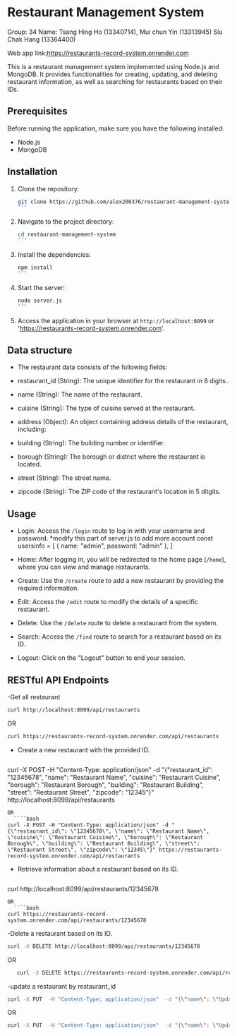 <h1>Restaurant Management System</h1>

Group: 34
Name: 
Tsang Hing Ho (13340714),
Mui chun Yin (13313945)
Siu Chak Hang (13364400)

Web app link:https://restaurants-record-system.onrender.com

This is a restaurant management system implemented using Node.js and MongoDB. It provides functionalities for creating, updating, and deleting restaurant information, as well as searching for restaurants based on their IDs.

## Prerequisites

Before running the application, make sure you have the following installed:

- Node.js
- MongoDB

## Installation

1. Clone the repository:

   ````bash
   git clone https://github.com/alex200376/restaurant-management-system.git
   ```

2. Navigate to the project directory:

   ````bash
   cd restaurant-management-system
   ```

3. Install the dependencies:

   ````bash
   npm install
   ```


4. Start the server:

   ````bash
   node server.js
   ```

5. Access the application in your browser at `http://localhost:8099` or 'https://restaurants-record-system.onrender.com'.
## Data structure
- The restaurant data consists of the following fields:

- restaurant_id (String): The unique identifier for the restaurant in 8 digits..
- name (String): The name of the restaurant.
- cuisine (String): The type of cuisine served at the restaurant.
- address (Object): An object containing address details of the restaurant, including:
- building (String): The building number or identifier.
- borough (String): The borough or district where the restaurant is located.
- street (String): The street name.
- zipcode (String): The ZIP code of the restaurant's location in 5 ditgits.

## Usage

- Login: Access the `/login` route to log in with your username and password.
  *modify this part of server.js to add more account
  const usersinfo = [
  { name: "admin", password: "admin" },
             ]

- Home: After logging in, you will be redirected to the home page (`/home`), where you can view and manage restaurants.
- Create: Use the `/create` route to add a new restaurant by providing the required information.
- Edit: Access the `/edit` route to modify the details of a specific restaurant.
- Delete: Use the `/delete` route to delete a restaurant from the system.
- Search: Access the `/find` route to search for a restaurant based on its ID.
- Logout: Click on the "Logout" button to end your session.

## RESTful API Endpoints
-Get all restaurant 
````bash
curl http://localhost:8099/api/restaurants
````
OR
````bash
curl https://restaurants-record-system.onrender.com/api/restaurants
````
- Create a new restaurant with the provided ID.
   ````bash
curl -X POST -H "Content-Type: application/json" -d "{\"restaurant_id\": \"12345678\", \"name\": \"Restaurant Name\", \"cuisine\": \"Restaurant Cuisine\", \"borough\": \"Restaurant Borough\", \"building\": \"Restaurant Building\", \"street\": \"Restaurant Street\", \"zipcode\": \"12345\"}" http://localhost:8099/api/restaurants
````
OR
  ````bash
curl -X POST -H "Content-Type: application/json" -d "{\"restaurant_id\": \"12345678\", \"name\": \"Restaurant Name\", \"cuisine\": \"Restaurant Cuisine\", \"borough\": \"Restaurant Borough\", \"building\": \"Restaurant Building\", \"street\": \"Restaurant Street\", \"zipcode\": \"12345\"}" https://restaurants-record-system.onrender.com/api/restaurants
````

- Retrieve information about a restaurant based on its ID.
  ````bash
curl http://localhost:8099/api/restaurants/12345678
````
OR
  ````bash
curl https://restaurants-record-system.onrender.com/api/restaurants/12345678
````
-Delete a restaurant based on its ID.
   ````bash
   curl -X DELETE http://localhost:8099/api/restaurants/12345678
````
OR
````bash
   curl -X DELETE https://restaurants-record-system.onrender.com/api/restaurants/12345678
````
-update a restaurant by restaurant_id
````bash
curl -X PUT  -H "Content-Type: application/json"  -d "{\"name\": \"Updated Restaurant\", \"cuisine\": \"Italian\", \"borough\": \"Manhattan\", \"building\": \"123\", \"street\": \"Main St\", \"zipcode\": \"10001\"}" "http://localhost:8099/api/restaurants/12345678"
````
OR
````bash
curl -X PUT  -H "Content-Type: application/json"  -d "{\"name\": \"Updated Restaurant\", \"cuisine\": \"Italian\", \"borough\": \"Manhattan\", \"building\": \"123\", \"street\": \"Main St\", \"zipcode\": \"10001\"}"  "https://restaurants-record-system.onrender.com/api/restaurants/12345678"
````